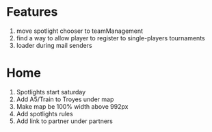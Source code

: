 # Features

1. move spotlight chooser to teamManagement
2. find a way to allow player to register to single-players tournaments
3. loader during mail senders

# Home

1. Spotlights start saturday
2. Add A5/Train to Troyes under map
3. Make map be 100% width above 992px
4. Add spotlights rules
5. Add link to partner under partners
